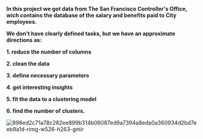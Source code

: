 **In this project we got data from The San Francisco Controller's Office, wich contains the database of the salary and benefits paid to City employees.** 

**We don't have clearly defined tasks, but we have an approximate directions as:** 

**1. reduce the number of columns**

**2. clean the data** 

**3. define necessary parameters**

**4. get interesting insights**

**5. fit the data to a clustering model**

**6. find the number of clusters.**

![898ed2c71a78c282ee899b314b06087ed9a7394a8eda0a360934d2bd7eeb9a1d-rimg-w526-h263-gmir](https://user-images.githubusercontent.com/73969654/153774686-1c92f023-afc1-4783-b643-c5d6a6a8d5b0.jpg)
